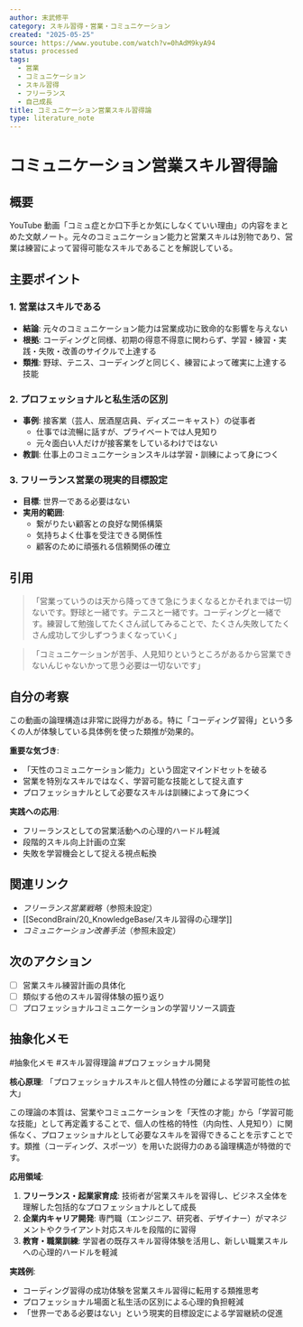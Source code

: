 ```yaml
---
author: 末武修平
category: スキル習得・営業・コミュニケーション
created: "2025-05-25"
source: https://www.youtube.com/watch?v=0hAdM9kyA94
status: processed
tags:
  - 営業
  - コミュニケーション
  - スキル習得
  - フリーランス
  - 自己成長
title: コミュニケーション営業スキル習得論
type: literature_note
---
```


# コミュニケーション営業スキル習得論

## 概要

YouTube 動画「コミュ症とか口下手とか気にしなくていい理由」の内容をまとめた文献ノート。元々のコミュニケーション能力と営業スキルは別物であり、営業は練習によって習得可能なスキルであることを解説している。

## 主要ポイント

### 1. 営業はスキルである

- **結論**: 元々のコミュニケーション能力は営業成功に致命的な影響を与えない
- **根拠**: コーディングと同様、初期の得意不得意に関わらず、学習・練習・実践・失敗・改善のサイクルで上達する
- **類推**: 野球、テニス、コーディングと同じく、練習によって確実に上達する技能

### 2. プロフェッショナルと私生活の区別

- **事例**: 接客業（芸人、居酒屋店員、ディズニーキャスト）の従事者
  - 仕事では流暢に話すが、プライベートでは人見知り
  - 元々面白い人だけが接客業をしているわけではない
- **教訓**: 仕事上のコミュニケーションスキルは学習・訓練によって身につく

### 3. フリーランス営業の現実的目標設定

- **目標**: 世界一である必要はない
- **実用的範囲**:
  - 繋がりたい顧客との良好な関係構築
  - 気持ちよく仕事を受注できる関係性
  - 顧客のために頑張れる信頼関係の確立

## 引用

> 「営業っていうのは天から降ってきて急にうまくなるとかそれまでは一切ないです。野球と一緒です。テニスと一緒です。コーディングと一緒です。練習して勉強してたくさん試してみることで、たくさん失敗してたくさん成功して少しずつうまくなっていく」

> 「コミュニケーションが苦手、人見知りというところがあるから営業できないんじゃないかって思う必要は一切ないです」

## 自分の考察

この動画の論理構造は非常に説得力がある。特に「コーディング習得」という多くの人が体験している具体例を使った類推が効果的。

**重要な気づき**:

- 「天性のコミュニケーション能力」という固定マインドセットを破る
- 営業を特別なスキルではなく、学習可能な技能として捉え直す
- プロフェッショナルとして必要なスキルは訓練によって身につく

**実践への応用**:

- フリーランスとしての営業活動への心理的ハードル軽減
- 段階的スキル向上計画の立案
- 失敗を学習機会として捉える視点転換

## 関連リンク

- _フリーランス営業戦略_（参照未設定）
- [[SecondBrain/20_KnowledgeBase/スキル習得の心理学]]
- _コミュニケーション改善手法_（参照未設定）

## 次のアクション

- [ ] 営業スキル練習計画の具体化
- [ ] 類似する他のスキル習得体験の振り返り
- [ ] プロフェッショナルコミュニケーションの学習リソース調査

## 抽象化メモ

#抽象化メモ #スキル習得理論 #プロフェッショナル開発

**核心原理**: 「プロフェッショナルスキルと個人特性の分離による学習可能性の拡大」

この理論の本質は、営業やコミュニケーションを「天性の才能」から「学習可能な技能」として再定義することで、個人の性格的特性（内向性、人見知り）に関係なく、プロフェッショナルとして必要なスキルを習得できることを示すことです。類推（コーディング、スポーツ）を用いた説得力のある論理構造が特徴的です。

**応用領域**:

1. **フリーランス・起業家育成**: 技術者が営業スキルを習得し、ビジネス全体を理解した包括的なプロフェッショナルとして成長
2. **企業内キャリア開発**: 専門職（エンジニア、研究者、デザイナー）がマネジメントやクライアント対応スキルを段階的に習得
3. **教育・職業訓練**: 学習者の既存スキル習得体験を活用し、新しい職業スキルへの心理的ハードルを軽減

**実践例**:

- コーディング習得の成功体験を営業スキル習得に転用する類推思考
- プロフェッショナル場面と私生活の区別による心理的負担軽減
- 「世界一である必要はない」という現実的目標設定による学習継続の促進
